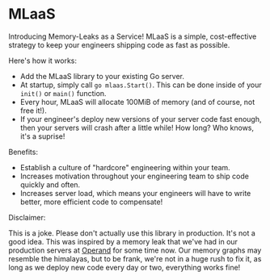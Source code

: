 # MLaaS

Introducing Memory-Leaks as a Service! MLaaS is a simple, cost-effective strategy to keep your engineers shipping code as fast as possible.

Here's how it works:

- Add the MLaaS library to your existing Go server.
- At startup, simply call `go mlaas.Start()`. This can be done inside of your `init()` or `main()` function.
- Every hour, MLaaS will allocate 100MiB of memory (and of course, not free it!).
- If your engineer's deploy new versions of your server code fast enough, then your servers will crash after a little while! How long? Who knows, it's a suprise!

Benefits:

- Establish a culture of "hardcore" engineering within your team.
- Increases motivation throughout your engineering team to ship code quickly and often.
- Increases server load, which means your engineers will have to write better, more efficient code to compensate!

Disclaimer:

This is a joke. Please don't actually use this library in production. It's not a good idea. This was inspired by a memory leak that we've had in our production servers at [Operand](https://operand.ai) for some time now. Our memory graphs may resemble the himalayas, but to be frank, we're not in a huge rush to fix it, as long as we deploy new code every day or two, everything works fine!
